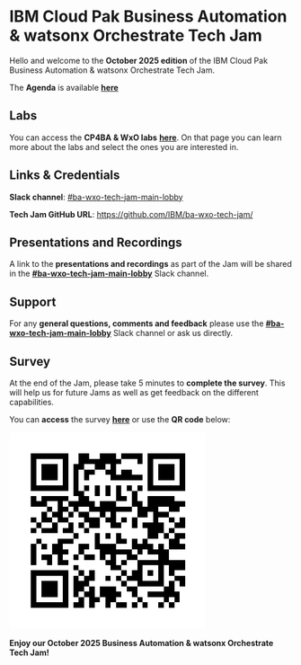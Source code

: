 # IBM Cloud Pak Business Automation & watsonx Orchestrate Tech Jam

Hello and welcome to the **October 2025 edition** of the IBM Cloud Pak Business Automation & watsonx Orchestrate Tech Jam. 

The **Agenda** is available **[here](https://github.com/IBM/ba-wxo-tech-jam/blob/main/Agenda/IBM%20BA%20%26%20wxO%20Tech%20Jam%20%5BAmericas%5D%20-%202025.10.28%20-%20Agenda.pdf)**

## Labs

You can access the **CP4BA & WxO labs** **[here](/Labs-ba-wxo-tech-jam.md)**. On that page you can learn more about the labs and select the ones you are interested in.

## Links & Credentials

**Slack channel**: [#ba-wxo-tech-jam-main-lobby](https://ibm.enterprise.slack.com/archives/C09KN3VSW9F)

**Tech Jam GitHub URL**: https://github.com/IBM/ba-wxo-tech-jam/

## Presentations and Recordings

A link to the **presentations and recordings** as part of the Jam will be shared in the **[#ba-wxo-tech-jam-main-lobby](https://ibm.enterprise.slack.com/archives/C09KN3VSW9F)** Slack channel.

## Support

For any **general questions, comments and feedback** please use the **[#ba-wxo-tech-jam-main-lobby](https://ibm.enterprise.slack.com/archives/C09KN3VSW9F)** Slack channel or ask us directly.

## Survey

At the end of the Jam, please take 5 minutes to **complete the survey**. This will help us for future Jams as well as get feedback on the different capabilities.

You can **access** the survey **[here](https://ibm.biz/ba-wxo-tech-jam-survey)** or use the **QR code** below:

![Survey QR Code](QR_code_ba_wxo_tech_jam.png)

**Enjoy our October 2025 Business Automation & watsonx Orchestrate Tech Jam!**

